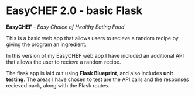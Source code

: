 # EasyCHEF 2.0 - basic Flask #

**EasyCHEF** - *Easy Choice of Healthy Eating Food*

This is a basic web app that allows users to recieve a random recipe by giving the program an ingredient.

In this version of my EasyCHEF web app I have included an additional API that allows the user to recieve a random recipe.

The flask app is laid out using **Flask Blueprint**, and also includes **unit testing**.  The areas I have chosen to test are the API calls and the responses recieved back, along with the Flask routes.
